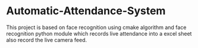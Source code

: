 # Automatic-Attendance-System
This project is based on face recognition using cmake algorithm and face recognition python module which records live attendance into a excel sheet also record the live camera feed.
